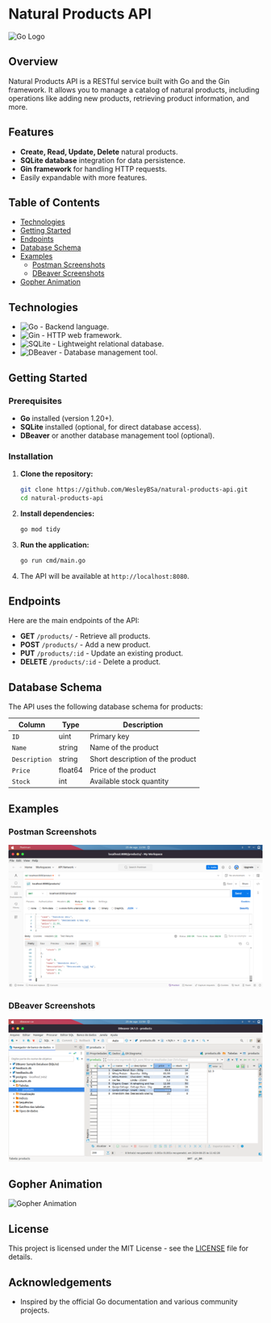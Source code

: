 # Natural Products API

![Go Logo](https://blog.golang.org/go-brand/Go-Logo/PNG/Go-Logo_LightBlue.png)

## Overview

Natural Products API is a RESTful service built with Go and the Gin framework. It allows you to manage a catalog of natural products, including operations like adding new products, retrieving product information, and more.

## Features

- **Create, Read, Update, Delete** natural products.
- **SQLite database** integration for data persistence.
- **Gin framework** for handling HTTP requests.
- Easily expandable with more features.

## Table of Contents

- [Technologies](#technologies)
- [Getting Started](#getting-started)
- [Endpoints](#endpoints)
- [Database Schema](#database-schema)
- [Examples](#examples)
  - [Postman Screenshots](#postman-screenshots)
  - [DBeaver Screenshots](#dbeaver-screenshots)
- [Gopher Animation](#gopher-animation)

## Technologies

- ![Go](https://img.shields.io/badge/Go-1.20-blue?logo=go&logoColor=white) - Backend language.
- ![Gin](https://img.shields.io/badge/gin-1.7.4-orange?logo=go&logoColor=white) - HTTP web framework.
- ![SQLite](https://img.shields.io/badge/SQLite-3.36.0-lightblue?logo=sqlite&logoColor=white) - Lightweight relational database.
- ![DBeaver](https://img.shields.io/badge/DBeaver-21.3-green?logo=dbeaver&logoColor=white) - Database management tool.

## Getting Started

### Prerequisites

- **Go** installed (version 1.20+).
- **SQLite** installed (optional, for direct database access).
- **DBeaver** or another database management tool (optional).

### Installation

1. **Clone the repository:**

   ```bash
   git clone https://github.com/WesleyBSa/natural-products-api.git
   cd natural-products-api
   ```

2. **Install dependencies:**

   ```bash
   go mod tidy
   ```

3. **Run the application:**

   ```bash
   go run cmd/main.go
   ```

4. The API will be available at `http://localhost:8080`.

## Endpoints

Here are the main endpoints of the API:

- **GET** `/products/` - Retrieve all products.
- **POST** `/products/` - Add a new product.
- **PUT** `/products/:id` - Update an existing product.
- **DELETE** `/products/:id` - Delete a product.

## Database Schema

The API uses the following database schema for products:

| Column      | Type    | Description            |
|-------------|---------|------------------------|
| `ID`        | uint    | Primary key            |
| `Name`      | string  | Name of the product    |
| `Description` | string  | Short description of the product |
| `Price`     | float64 | Price of the product   |
| `Stock`     | int     | Available stock quantity |

## Examples

### Postman Screenshots

![Postman Example](images/postman.png)

### DBeaver Screenshots

![DBeaver Example](images/dbeaver.png)

## Gopher Animation

![Gopher Animation](https://raw.githubusercontent.com/scraly/gophers/main/animation/gopher-typing.gif)

## License

This project is licensed under the MIT License - see the [LICENSE](LICENSE) file for details.

## Acknowledgements

- Inspired by the official Go documentation and various community projects.